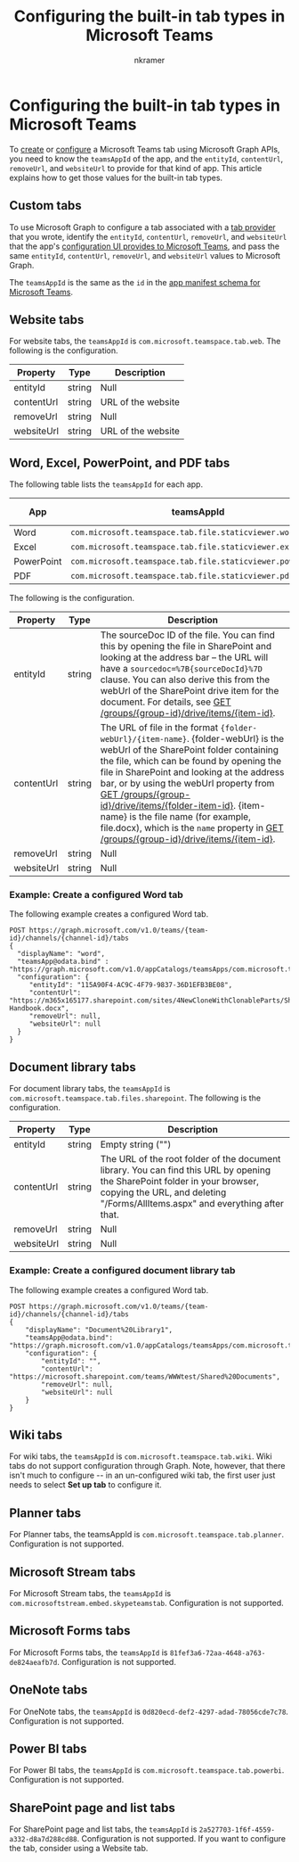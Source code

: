 ﻿---
title: "Configuring the built-in tab types in Microsoft Teams"
description: "To create or configure a Microsoft Teams tab using Microsoft Graph APIs"
author: "nkramer"
localization_priority: Normal
ms.prod: "microsoft-teams"
---

# Configuring the built-in tab types in Microsoft Teams

To [create](/graph/api/teamstab-add?view=graph-rest-beta) or [configure](/graph/api/teamstab-update?view=graph-rest-beta) a Microsoft Teams tab using Microsoft Graph APIs, 
you need to know the `teamsAppId` of the app, and the
`entityId`, `contentUrl`, `removeUrl`, and `websiteUrl` to provide for that kind of app.
This article explains how to get those values for the built-in tab types.

## Custom tabs

To use Microsoft Graph to configure a tab associated with a [tab provider](/microsoftteams/platform/concepts/tabs/tabs-overview) that you wrote,
identify the `entityId`, `contentUrl`, `removeUrl`, and `websiteUrl`
that the app's [configuration UI provides to Microsoft Teams](/javascript/api/@microsoft/teams-js/microsoftteams.settings.settings?view=msteams-client-js-latest),
and pass the same `entityId`, `contentUrl`, `removeUrl`, and `websiteUrl` values to Microsoft Graph.

The `teamsAppId` is the same as the `id` in the [app manifest schema for Microsoft Teams](/microsoftteams/platform/resources/schema/manifest-schema).

## Website tabs

For website tabs, the `teamsAppId` is `com.microsoft.teamspace.tab.web`. The following is the configuration.

| Property   | Type   | Description        |
| ---------- | ------ | ------------------ |
| entityId   | string | Null               |
| contentUrl | string | URL of the website |
| removeUrl  | string | Null               |
| websiteUrl | string | URL of the website |

## Word, Excel, PowerPoint, and PDF tabs

The following table lists the `teamsAppId` for each app.

| App        | teamsAppId                                                 | type (extension) |
| ---------- | ---------------------------------------------------------- | ---------------- |
| Word       | `com.microsoft.teamspace.tab.file.staticviewer.word`       | `docx`           |
| Excel      | `com.microsoft.teamspace.tab.file.staticviewer.excel`      | `xlsx`           |
| PowerPoint | `com.microsoft.teamspace.tab.file.staticviewer.powerpoint` | `pptx`           |
| PDF        | `com.microsoft.teamspace.tab.file.staticviewer.pdf`        | `pdf`            |

The following is the configuration.

| Property   | Type   | Description                                                                                                                                                                                                                                                                                                                                                                                                                                                                                                                                                    |
| ---------- | ------ | -------------------------------------------------------------------------------------------------------------------------------------------------------------------------------------------------------------------------------------------------------------------------------------------------------------------------------------------------------------------------------------------------------------------------------------------------------------------------------------------------------------------------------------------------------------- |
| entityId   | string | The sourceDoc ID of the file. You can find this by opening the file in SharePoint and looking at the address bar – the URL will have a `sourcedoc=%7B{sourceDocId}%7D` clause. You can also derive this from the webUrl of the SharePoint drive item for the document. For details, see [GET /groups/{group-id}/drive/items/{item-id}](/graph/api/driveitem-get?view=graph-rest-beta).                                                                                                                                                                         |
| contentUrl | string | The URL of file in the format `{folder-webUrl}/{item-name}`. {folder-webUrl} is the webUrl of the SharePoint folder containing the file, which can be found by opening the file in SharePoint and looking at the address bar, or by using the webUrl property from [GET /groups/{group-id}/drive/items/{folder-item-id}](/graph/api/driveitem-get?view=graph-rest-beta). {item-name} is the file name (for example, file.docx), which is the `name` property in [GET /groups/{group-id}/drive/items/{item-id}](/graph/api/driveitem-get?view=graph-rest-beta). |
| removeUrl  | string | Null                                                                                                                                                                                                                                                                                                                                                                                                                                                                                                                                                           |
| websiteUrl | string | Null                                                                                                                                                                                                                                                                                                                                                                                                                                                                                                                                                           |

### Example: Create a configured Word tab

The following example creates a configured Word tab.

```http
POST https://graph.microsoft.com/v1.0/teams/{team-id}/channels/{channel-id}/tabs
{
  "displayName": "word",
  "teamsApp@odata.bind" : "https://graph.microsoft.com/v1.0/appCatalogs/teamsApps/com.microsoft.teamspace.tab.file.staticviewer.word",
  "configuration": {
     "entityId": "115A90F4-AC9C-4F79-9837-36D1EFB3BE08",
     "contentUrl": "https://m365x165177.sharepoint.com/sites/4NewCloneWithClonableParts/Shared%20Documents/General/Employee Handbook.docx",
     "removeUrl": null,
     "websiteUrl": null
  }
}
```

## Document library tabs

For document library tabs, the `teamsAppId` is `com.microsoft.teamspace.tab.files.sharepoint`. 
The following is the configuration.

| Property   | Type   | Description                                                                                                                                                                                                 |
| ---------- | ------ | ----------------------------------------------------------------------------------------------------------------------------------------------------------------------------------------------------------- |
| entityId   | string | Empty string ("")                                                                                                                                                                                           |
| contentUrl | string | The URL of the root folder of the document library. You can find this URL by opening the SharePoint folder in your browser, copying the URL, and deleting "/Forms/AllItems.aspx" and everything after that. |
| removeUrl  | string | Null                                                                                                                                                                                                        |
| websiteUrl | string | Null                                                                                                                                                                                                        |

### Example: Create a configured document library tab

The following example creates a configured Word tab.

```http
POST https://graph.microsoft.com/v1.0/teams/{team-id}/channels/{channel-id}/tabs
{
    "displayName": "Document%20Library1",
    "teamsApp@odata.bind": "https://graph.microsoft.com/v1.0/appCatalogs/teamsApps/com.microsoft.teamspace.tab.files.sharepoint",
    "configuration": {
        "entityId": "",
        "contentUrl": "https://microsoft.sharepoint.com/teams/WWWtest/Shared%20Documents",
        "removeUrl": null,
        "websiteUrl": null
    }
}
```

## Wiki tabs

For wiki tabs, the `teamsAppId` is `com.microsoft.teamspace.tab.wiki`.
Wiki tabs do not support configuration through Graph.
Note, however, that there isn't much to configure --
in an un-configured wiki tab, the first user just needs to select **Set up tab** to configure it.

## Planner tabs

For Planner tabs, the teamsAppId is `com.microsoft.teamspace.tab.planner`. 
Configuration is not supported.

## Microsoft Stream tabs

For Microsoft Stream tabs, the `teamsAppId` is `com.microsoftstream.embed.skypeteamstab`. 
Configuration is not supported.

## Microsoft Forms tabs

For Microsoft Forms tabs, the `teamsAppId` is `81fef3a6-72aa-4648-a763-de824aeafb7d`.
Configuration is not supported.

## OneNote tabs

For OneNote tabs, the `teamsAppId` is `0d820ecd-def2-4297-adad-78056cde7c78`. 
Configuration is not supported.

## Power BI tabs

For Power BI tabs, the `teamsAppId` is `com.microsoft.teamspace.tab.powerbi`.
Configuration is not supported.

## SharePoint page and list tabs

For SharePoint page and list tabs, the `teamsAppId` is `2a527703-1f6f-4559-a332-d8a7d288cd88`.
Configuration is not supported.
If you want to configure the tab, consider using a Website tab.
